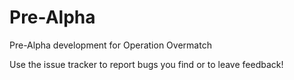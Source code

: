 # Pre-Alpha
Pre-Alpha development for Operation Overmatch

Use the issue tracker to report bugs you find or to leave feedback!
